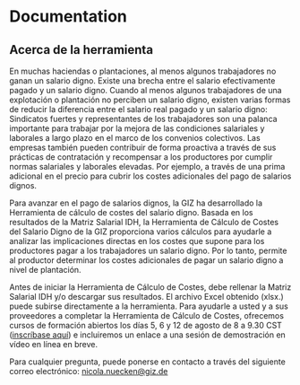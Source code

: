 # Documentation

## Acerca de la herramienta

En muchas haciendas o plantaciones, al menos algunos trabajadores no ganan un salario digno. Existe una brecha entre el salario efectivamente pagado y un salario digno. Cuando al menos algunos trabajadores de una explotación o plantación no perciben un salario digno, existen varias formas de reducir la diferencia entre el salario real pagado y un salario digno: Sindicatos fuertes y representantes de los trabajadores son una palanca importante para trabajar por la mejora de las condiciones salariales y laborales a largo plazo en el marco de los convenios colectivos. Las empresas también pueden contribuir de forma proactiva a través de sus prácticas de contratación y recompensar a los productores por cumplir normas salariales y laborales elevadas. Por ejemplo, a través de una prima adicional en el precio para cubrir los costes adicionales del pago de salarios dignos.

Para avanzar en el pago de salarios dignos, la GIZ ha desarrollado la Herramienta de cálculo de costes del salario digno. Basada en los resultados de la Matriz Salarial IDH, la Herramienta de Cálculo de Costes del Salario Digno de la GIZ proporciona varios cálculos para ayudarle a analizar las implicaciones directas en los costes que supone para los productores pagar a los trabajadores un salario digno. Por lo tanto, permite al productor determinar los costes adicionales de pagar un salario digno a nivel de plantación.

Antes de iniciar la Herramienta de Cálculo de Costes, debe rellenar la Matriz Salarial IDH y/o descargar sus resultados. El archivo Excel obtenido (xlsx.) puede subirse directamente a la herramienta. Para ayudarle a usted y a sus proveedores a completar la Herramienta de Cálculo de Costes, ofrecemos cursos de formación abiertos los días 5, 6 y 12 de agosto de 8 a 9.30 CST ([inscríbase aquí](https://us02web.zoom.us/j/89124009617?pwd=2xbUa9oLW0R3KiruRebT1tkCajSTbS.1)) e incluiremos un enlace a una sesión de demostración en vídeo en línea en breve.

Para cualquier pregunta, puede ponerse en contacto a través del siguiente correo electrónico: nicola.nuecken@giz.de
